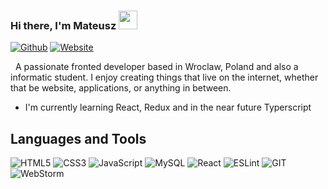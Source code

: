 ### Hi there, I'm Mateusz <img src="https://raw.githubusercontent.com/iampavangandhi/iampavangandhi/master/gifs/Hi.gif" width="30px">
[![Github](https://img.shields.io/badge/-Github-333?style=flat&logo=Github&logoColor=white)](https://github.com/mmiter)
[![Website](https://img.shields.io/badge/mtmcode.eu-Website-green?style=social)](https://mtmcode.eu)
<!-- [![Linkedin](https://img.shields.io/badge/-LinkedIn-blue?style=flat&logo=Linkedin&logoColor=white)](https://www.linkedin.com/in/) -->
&nbsp;
A passionate fronted developer based in Wroclaw, Poland and also a informatic student. I enjoy creating things that live on the internet, whether that be website, applications, or anything in between.

- I'm currently learning React, Redux and in the near future Typerscript

## Languages and Tools

![HTML5](https://img.shields.io/badge/HTML5-282C34?style=flat&logo=html5&logoColor=E34F26)
![CSS3](https://img.shields.io/badge/CSS3-282C34?style=flat&logo=css3&logoColor=1572B6)
![JavaScript](https://img.shields.io/badge/JavaScript-333?style=flat&logo=javascript&logoColor=F7DF1E)
![MySQL](https://img.shields.io/badge/mySQL-333?style=flat&logo=mysql&logoColor=61DAFB)
![React](https://img.shields.io/badge/React-282C34?style=flat&logo=react&logoColor=61DAFB)
![ESLint](https://img.shields.io/badge/ESLint-282C34?style=flat&logo=eslint&logoColor=4B32C3)
![GIT](https://img.shields.io/badge/git-282C34?style=flat&logo=git&logoColor=F05032)
![WebStorm](https://img.shields.io/badge/WebStorm-333?style=flat&logo=webstorm&logoColor=0093ff)
